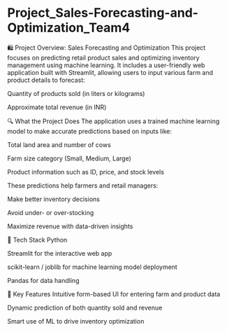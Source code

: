 # Project_Sales-Forecasting-and-Optimization_Team4
🛍️ Project Overview: Sales Forecasting and Optimization
This project focuses on predicting retail product sales and optimizing inventory management using machine learning. It includes a user-friendly web application built with Streamlit, allowing users to input various farm and product details to forecast:

Quantity of products sold (in liters or kilograms)

Approximate total revenue (in INR)

🔍 What the Project Does
The application uses a trained machine learning model to make accurate predictions based on inputs like:

Total land area and number of cows

Farm size category (Small, Medium, Large)

Product information such as ID, price, and stock levels

These predictions help farmers and retail managers:

Make better inventory decisions

Avoid under- or over-stocking

Maximize revenue with data-driven insights

🧠 Tech Stack
Python

Streamlit for the interactive web app

scikit-learn / joblib for machine learning model deployment

Pandas for data handling

🚀 Key Features
Intuitive form-based UI for entering farm and product data

Dynamic prediction of both quantity sold and revenue

Smart use of ML to drive inventory optimization
